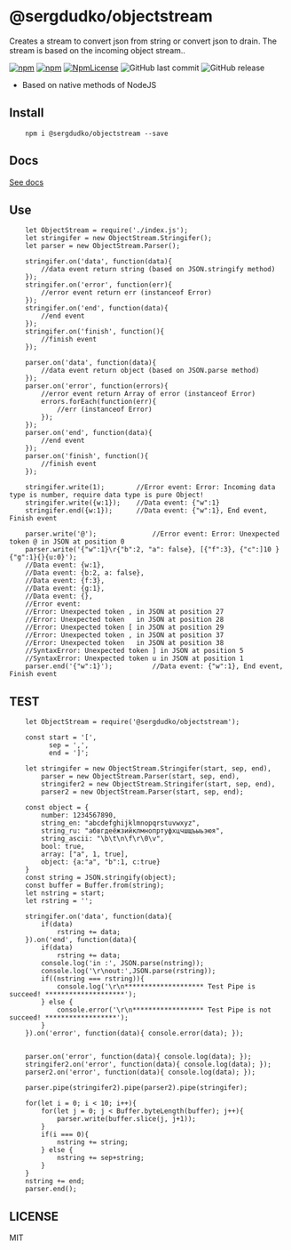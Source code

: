 ﻿
# @sergdudko/objectstream
Creates a stream to convert json from string or convert json to drain. The stream is based on the incoming object stream.. 

[![npm](https://img.shields.io/npm/v/@sergdudko/objectstream.svg)](https://www.npmjs.com/package/@sergdudko/objectstream)
[![npm](https://img.shields.io/npm/dy/@sergdudko/objectstream.svg)](https://www.npmjs.com/package/@sergdudko/objectstream)
[![NpmLicense](https://img.shields.io/npm/l/@sergdudko/objectstream.svg)](https://www.npmjs.com/package/@sergdudko/objectstream)
![GitHub last commit](https://img.shields.io/github/last-commit/siarheidudko/objectstream.svg)
![GitHub release](https://img.shields.io/github/release/siarheidudko/objectstream.svg)
  
- Based on native methods of NodeJS
  

## Install  
  
```
	npm i @sergdudko/objectstream --save
```

## Docs

[See docs](https://siarheidudko.github.io/objectstream/index.html)

## Use
    
```
	let ObjectStream = require('./index.js');
	let stringifer = new ObjectStream.Stringifer();
	let parser = new ObjectStream.Parser();
	
	stringifer.on('data', function(data){
		//data event return string (based on JSON.stringify method)
	});
	stringifer.on('error', function(err){
		//error event return err (instanceof Error)
	});
	stringifer.on('end', function(data){
		//end event
	});
	stringifer.on('finish', function(){
		//finish event
	});
	
	parser.on('data', function(data){
		//data event return object (based on JSON.parse method)
	});
	parser.on('error', function(errors){
		//error event return Array of error (instanceof Error)
		errors.forEach(function(err){
			//err (instanceof Error)
		});
	});
	parser.on('end', function(data){
		//end event
	});
	parser.on('finish', function(){
		//finish event
	});
	
	stringifer.write(1);		//Error event: Error: Incoming data type is number, require data type is pure Object!
	stringifer.write({w:1});	//Data event: {"w":1}
	stringifer.end({w:1});		//Data event: {"w":1}, End event, Finish event

	parser.write('@');				//Error event: Error: Unexpected token @ in JSON at position 0
	parser.write('{"w":1}\r{"b":2, "a": false}, [{"f":3}, {"c":]10 }{"g":1}{}{u:0}');		
	//Data event: {w:1}, 
	//Data event: {b:2, a: false}, 
	//Data event: {f:3}, 
	//Data event: {g:1}, 
	//Data event: {}, 
	//Error event: 
	//Error: Unexpected token , in JSON at position 27
	//Error: Unexpected token   in JSON at position 28
	//Error: Unexpected token [ in JSON at position 29
	//Error: Unexpected token , in JSON at position 37
	//Error: Unexpected token   in JSON at position 38
	//SyntaxError: Unexpected token ] in JSON at position 5
	//SyntaxError: Unexpected token u in JSON at position 1
	parser.end('{"w":1}');			//Data event: {"w":1}, End event, Finish event
```

## TEST  
```
	let ObjectStream = require('@sergdudko/objectstream');

    const start = '[',
          sep = ',',
          end = ']';
          
    let stringifer = new ObjectStream.Stringifer(start, sep, end),
        parser = new ObjectStream.Parser(start, sep, end),
        stringifer2 = new ObjectStream.Stringifer(start, sep, end),
        parser2 = new ObjectStream.Parser(start, sep, end);

    const object = {
        number: 1234567890,
        string_en: "abcdefghijklmnopqrstuvwxyz",
        string_ru: "абвгдеёжзийклмнопртуфхцчшщъыьэюя",
        string_ascii: "\b\t\n\f\r\0\v",
        bool: true,
        array: ["a", 1, true],
        object: {a:"a", "b":1, c:true}
    }
    const string = JSON.stringify(object);
    const buffer = Buffer.from(string);
    let nstring = start;
    let rstring = '';

    stringifer.on('data', function(data){
        if(data)
            rstring += data;
    }).on('end', function(data){
        if(data)
            rstring += data;
        console.log('in :', JSON.parse(nstring));
        console.log('\r\nout:',JSON.parse(rstring));
        if((nstring === rstring)){
            console.log('\r\n******************** Test Pipe is succeed! ********************');
        } else {
            console.error('\r\n****************** Test Pipe is not succeed! ******************');
        }
    }).on('error', function(data){ console.error(data); });


    parser.on('error', function(data){ console.log(data); });
    stringifer2.on('error', function(data){ console.log(data); });
    parser2.on('error', function(data){ console.log(data); });

    parser.pipe(stringifer2).pipe(parser2).pipe(stringifer);

    for(let i = 0; i < 10; i++){
        for(let j = 0; j < Buffer.byteLength(buffer); j++){
            parser.write(buffer.slice(j, j+1));
        }
        if(i === 0){
            nstring += string;
        } else {
            nstring += sep+string;
        }
    }
    nstring += end;
    parser.end();
```
  
## LICENSE  
  
MIT  
